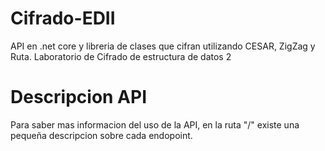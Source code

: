 # Cifrado-EDII
API en .net core y libreria de clases que cifran utilizando CESAR, ZigZag y Ruta. Laboratorio de Cifrado de estructura de datos 2
# Descripcion API
Para saber mas informacion del uso de la API, en la ruta "/" existe una pequeña descripcion sobre cada endopoint.
